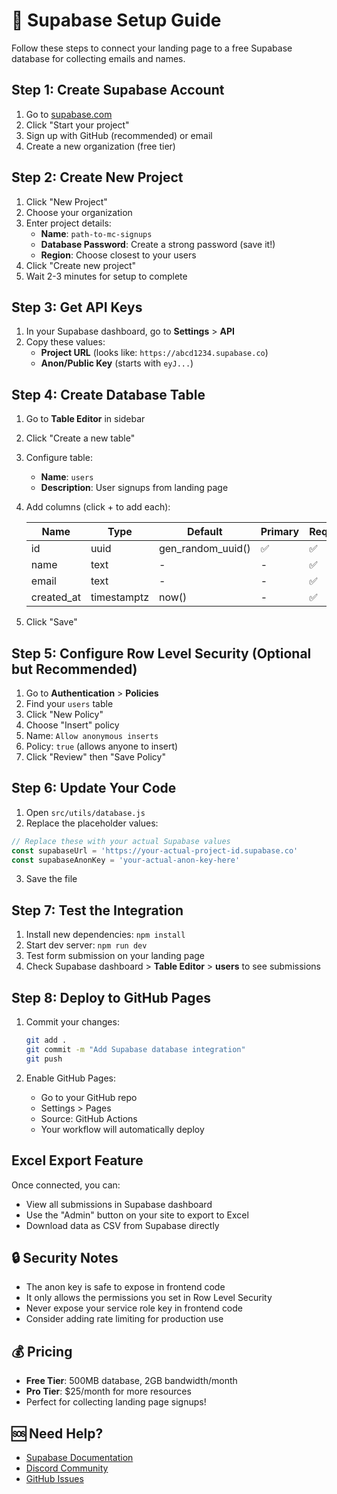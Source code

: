 # 🚀 Supabase Setup Guide

Follow these steps to connect your landing page to a free Supabase database for collecting emails and names.

## Step 1: Create Supabase Account

1. Go to [supabase.com](https://supabase.com)
2. Click "Start your project"
3. Sign up with GitHub (recommended) or email
4. Create a new organization (free tier)

## Step 2: Create New Project

1. Click "New Project"
2. Choose your organization
3. Enter project details:
   - **Name**: `path-to-mc-signups`
   - **Database Password**: Create a strong password (save it!)
   - **Region**: Choose closest to your users
4. Click "Create new project"
5. Wait 2-3 minutes for setup to complete

## Step 3: Get API Keys

1. In your Supabase dashboard, go to **Settings** > **API**
2. Copy these values:
   - **Project URL** (looks like: `https://abcd1234.supabase.co`)
   - **Anon/Public Key** (starts with `eyJ...`)

## Step 4: Create Database Table

1. Go to **Table Editor** in sidebar
2. Click "Create a new table"
3. Configure table:
   - **Name**: `users`
   - **Description**: User signups from landing page
4. Add columns (click + to add each):
   
   | Name | Type | Default | Primary | Required |
   |------|------|---------|---------|----------|
   | id | uuid | gen_random_uuid() | ✅ | ✅ |
   | name | text | - | - | ✅ |
   | email | text | - | - | ✅ |
   | created_at | timestamptz | now() | - | ✅ |

5. Click "Save"

## Step 5: Configure Row Level Security (Optional but Recommended)

1. Go to **Authentication** > **Policies**
2. Find your `users` table
3. Click "New Policy"
4. Choose "Insert" policy
5. Name: `Allow anonymous inserts`
6. Policy: `true` (allows anyone to insert)
7. Click "Review" then "Save Policy"

## Step 6: Update Your Code

1. Open `src/utils/database.js`
2. Replace the placeholder values:

```javascript
// Replace these with your actual Supabase values
const supabaseUrl = 'https://your-actual-project-id.supabase.co'
const supabaseAnonKey = 'your-actual-anon-key-here'
```

3. Save the file

## Step 7: Test the Integration

1. Install new dependencies: `npm install`
2. Start dev server: `npm run dev`
3. Test form submission on your landing page
4. Check Supabase dashboard > **Table Editor** > **users** to see submissions

## Step 8: Deploy to GitHub Pages

1. Commit your changes:
   ```bash
   git add .
   git commit -m "Add Supabase database integration"
   git push
   ```

2. Enable GitHub Pages:
   - Go to your GitHub repo
   - Settings > Pages
   - Source: GitHub Actions
   - Your workflow will automatically deploy

## Excel Export Feature

Once connected, you can:
- View all submissions in Supabase dashboard
- Use the "Admin" button on your site to export to Excel
- Download data as CSV from Supabase directly

## 🔒 Security Notes

- The anon key is safe to expose in frontend code
- It only allows the permissions you set in Row Level Security
- Never expose your service role key in frontend code
- Consider adding rate limiting for production use

## 💰 Pricing

- **Free Tier**: 500MB database, 2GB bandwidth/month
- **Pro Tier**: $25/month for more resources
- Perfect for collecting landing page signups!

## 🆘 Need Help?

- [Supabase Documentation](https://supabase.com/docs)
- [Discord Community](https://discord.supabase.com/)
- [GitHub Issues](https://github.com/your-repo/issues) 